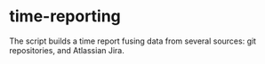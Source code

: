 # time-reporting
The script builds a time report fusing data from several sources: git repositories, and Atlassian Jira.
